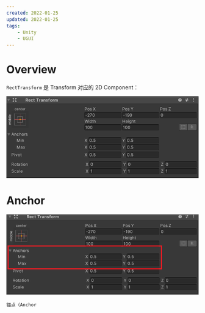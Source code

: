 ```yaml
---
created: 2022-01-25
updated: 2022-01-25
tags:
    - Unity
    - UGUI
---
```


# Overview

`RectTransform` 是 Transform 对应的 2D Component：

![|500](assets/RectTransform/image-20220125231029155.png)


# Anchor

![](assets/RectTransform/image-20220125231146698.png)

`锚点（Anchor`